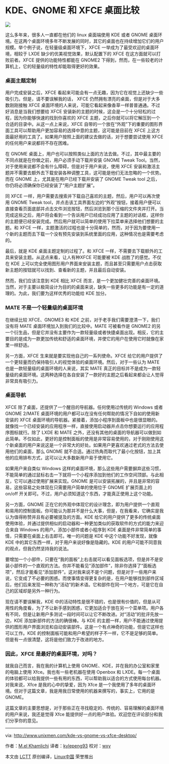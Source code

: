 KDE、GNOME 和 XFCE 桌面比较
================================================================================
![](http://1426826955.rsc.cdn77.org/wp-content/uploads/2013/07/300px-Xfce_logo.svg_.png)

这么多年来，很多人一直都在他们的 linux 桌面端使用 KDE 或者 GNOME 桌面环境。在这两个桌面环境多年不断发展的同时，其它的桌面也在持续增加它们的用户规模。举个例子说，在轻量级桌面环境下，XFCE 一举成为了最受欢迎的桌面环境，相较于 LXDE 缺少的优美视觉效果，默认配置下的 XFCE 在这方面就可以打败前者。XFCE 提供的功能特性都能在 GNOME2 下得到，然而，在一些较老的计算机上，它的轻量级的特性却能取得更好的效果。

### 桌面主题定制 ###

用户完成安装之后，XFCE 看起来可能会有一点无趣，因为它在视觉上还缺少一些吸引力。但是，请不要误解我的话， XFCE 仍然拥有漂亮的桌面，但是对于大多数刚刚接触 XFCE 桌面环境的人来说，可能它看起来像香草一样普普通通。不过好消息是当我们想要给 XFCE 安装新的主题的时候，这会是一个十分轻松的过程，因为你能够快速的找到你喜欢的 XFCE 主题，之后你就可以将它解压到一个合适的目录中。从这一点上来说，XFCE 自带的一个放在“外观”下的重要的图形界面工具可以帮助用户更加容易的选择中意的主题，这可能是目前在 XFCE 上这方面最好用的工具了。如果用户按照上面的建议去做的话，对于想要尝试使用 XFCE 的任何用户来说都将不存在困难。

在 GNOME 桌面上，用户也可以按照类似上面的方法去做。不过，其中最主要的不同点就是在你做之前，用户必须手动下载并安装 GNOME Tweak Tool。当然，对于使用来说都不会有什么障碍，但是对于用户来说，使用 XFCE 安装和激活主题并不需要去额外去下载安装各种调整工具，这可能是他们无法忽略的一个优势。而在 GNOME 上，尤其是在用户已经下载并安装了 GNOME Tweak tool 之后，你仍将必须确保你已经安装了“用户主题扩展”。

同 XFCE 一样，用户需要去搜索并下载自己喜欢的主题，然后，用户可以再次使用 GNOME Tweak tool，并点击该工具界面左边的“外观”按钮，接着用户便可以直接查看页面底部并点击文件浏览按钮，然后浏览到那个压缩的文件夹并打开。当完成这些之后，用户将会看到一个告诉用户已经成功应用了主题的对话框，这样你的主题便已经安装完成。然后用户就可以简单的使用下拉菜单来选择他们想要的主题。和 XFCE 一样，主题激活的过程也是十分简单的，然而，对于因为要使用一个新的主题而去下载一个没有预先安装到系统里面的应用，这种情况也是需要考虑的。

最后，就是 KDE 桌面主题定制的过程了。和 XFCE 一样，不需要去下载额外的工具来安装主题。从这点来看，让人有种XFCE 可能要被 KDE 战胜了的感觉。不仅在 KDE 上可以完全使用图形用户界面来安装主题，而且甚至只需要用户点击获取新主题的按钮就可以找到、查看新的主题，并且最后自动安装。

然而，我们应该注意到 KDE 相比 XFCE 而言，是一个更加健壮完善的桌面环境。当然，对于主要以极简设计为目的的桌面来说，缺失一些更多的功能是有一定的道理的。为此，我们要为这样优秀的功能给 KDE 加分。

### MATE 不是一个轻量级的桌面环境 ###

在继续比较 XFCE、GNOME3 和 KDE 之前，对于老手我们需要澄清一下，我们没有将 MATE 桌面环境加入到我们的比较中。MATE 可被看作是 GNOME2 的另一个衍生品，但是它并没有主要作为一款轻量级或者快捷桌面出现。相反，它的主要目的是成为一款更加传统和舒适的桌面环境，并使它的用户在使用它时就像在家里一样舒适。

另一方面，XFCE 生来就是要实现他自己的一系列使命。XFCE 给它的用户提供了一个更轻量而仍保持吸引人的视觉体验的桌面环境。然后，对于一些认为 MATE 也是一款轻量级的桌面环境的人来说，其实 MATE 真正的目标并不是成为一款轻量级的桌面环境。这两种选择在各自安装了一款好的主题之后看起来都会让人觉得非常具有吸引力。

### 桌面导航 ###

XFCE 除了桌面，还提供了一个醒目的导航器。任何使用过传统的 Windows 或者 GNOME 2/MATE 桌面环境的用户都可以在没有任何帮助的情况下自如的使用新安装的 XFCE 桌面环境的导航器。紧接着，添加小程序到面板中也是很显眼的。就像找一个已经安装的应用程序一样，直接使用启动器并点击你想要运行的应用程序图标就行。除了 LXDE 和 MATE 之外，还没有其他的桌面的导航器可以做到如此简单。不仅如此，更好的是控制面板的使用是非常容易使用的，对于刚刚使用这个新桌面的用户来说这是一个非常大的好处。如果用户更喜欢通过老式的方法去使用他们的桌面，那么 GNOME 就不合适。通过热角而取代了最小化按钮，加上其他的应用排布方式，这可以让大多数新用户易于使用它。

如果用户来自类似 Windows 这样的桌面环境，那么这些用户需要摒弃这些习惯，不能简单的通过鼠标右击一下就将一个小程序添加到他们的工作空间顶部。与此相反，它可以通过使用扩展来实现。GNOME 是可以安装拓展的，并且是非常的容易，这些容易之处体现在只需要用户简单的使用位于 GNOME 扩展页面上的 on/off 开关即可。不过，用户必须知道这个东西，才能真正使用上这个功能。

另一方面，GNOME 正在它的外观中体现它的设计理念，即为用户提供一个直观和易用的控制面板。你可能认为那并不是什么大事，但是，在我看来，它确实是我认为值得称赞并且有必要被提及的方面。KDE 给它的用户提供了更多的传统桌面使用体验，并通过提供相似的启动器和一种更加类似的获取软件的方式的能力来迎合来自 Windows 的用户。添加小部件或者小程序到 KDE 桌面是件非常简单的事情，只需要在桌面上右击即可。唯一的问题是 KDE 中这个功能不好发现，就像 KDE 中的其它东西一样，对于用户来说好像是隐藏的。KDE 的用户可能不同意我的观点，但我仍然坚持我的说法。

要增加一个小部件，只要在“我的面板”上右击就可以看见面板选项，但是并不是安装小部件的一个直观的方法。你并不能看见“添加部件”，除非你选择了“面板选项”，然后才能看见“添加部件”。这对我来说不是个问题，但是对于一些用户来说，它变成了不必要的困惑。而使事情变得更复杂的是，在用户能够找到部件区域后，他们后来发现一种称为“活动”的新术语。它和部件在同一个地方，可是它在自己的区域却是另外一种行为。

现在请不要误解我，KDE 中的活动特性是很不错的，也是很有价值的，但是从可用性的角度看，为了不让新手感到困惑，它更加适合于放在另一个菜单项。用户各有不同，但是让新用户多测试一段时间可以让它不断改进。对“活动”的批评先放一边，KDE 添加新部件的方法的确很棒。与 KDE 的主题一样，用户不能通过使用提供的图形用户界面浏览和自动安装部件。这是一个有点神奇的功能，但是它这样也可以工作。KDE 的控制面板可能和用户希望的样子不一样，它不是足够的简单。但是有一点很清楚，这将是他们致力于改进的地方。

### 因此，XFCE 是最好的桌面环境，对吗？ ###

就我自己而言，我在我的计算机上使用 GNOME、KDE，并在我的办公室和家里的电脑上使用 Xfce。我也有一些老机器在使用 Openbox 和 LXDE。每一个桌面的体验都可以给我提供一些有用的东西，可以帮助我以适合的方式使用每台机器。对我来说，Xfce 是我的心中的挚爱，因为 Xfce 是一个我使用了多年的桌面环境。但对于这篇文章，我是用我日常使用的机器来撰写的，事实上，它用的是 GNOME。

这篇文章的主要思想是，对于那些正在寻找稳定的、传统的、容易理解的桌面环境的用户来说，我还是觉得 Xfce 能提供好一点的用户体验。欢迎您在评论部分和我们分享你的意见。

--------------------------------------------------------------------------------

via: http://www.unixmen.com/kde-vs-gnome-vs-xfce-desktop/

作者：[M.el Khamlichi][a]
译者：[kylepeng93](https://github.com/kylepeng93)
校对：[wxy](https://github.com/wxy)

本文由 [LCTT](https://github.com/LCTT/TranslateProject) 原创编译，[Linux中国](https://linux.cn/) 荣誉推出

[a]:http://www.unixmen.com/author/pirat9/
